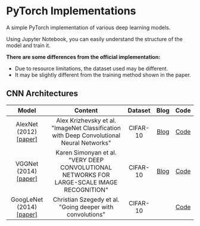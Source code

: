 # PyTorch Implementations

A simple PyTorch implementation of various deep learning models.

Using Jupyter Notebook, you can easily understand the structure of the model and train it.

**There are some differences from the official implementation:**
- Due to resource limitations, the dataset used may be different.
- It may be slightly different from the training method shown in the paper.

## CNN Architectures

| **Model** | **Content** | **Dataset** | **Blog** | **Code** |
|:---------:|:-----------:|:-----------:|:--------:|:--------:|
| AlexNet (2012) [[paper]](https://proceedings.neurips.cc/paper/2012/file/c399862d3b9d6b76c8436e924a68c45b-Paper.pdf) | Alex Krizhevsky et al. "ImageNet Classification with Deep Convolutional Neural Networks" | CIFAR-10 | [Blog](https://devlee247.com/papers/2022-06-13-alexnet/) | [Code](CNN/AlexNet.ipynb) |
| VGGNet (2014) [[paper]](https://arxiv.org/pdf/1409.1556.pdf) | Karen Simonyan et al. "VERY DEEP CONVOLUTIONAL NETWORKS FOR LARGE-SCALE IMAGE RECOGNITION" | CIFAR-10 | [Blog](https://devlee247.com/papers/2022-06-16-vggnet/) | [Code](CNN/VGGNet.ipynb) |
| GoogLeNet (2014) [[paper]](https://arxiv.org/pdf/1409.4842.pdf) | Christian Szegedy et al. "Going deeper with convolutions" | CIFAR-10 |  | [Code](CNN/GoogLeNet.ipynb) |